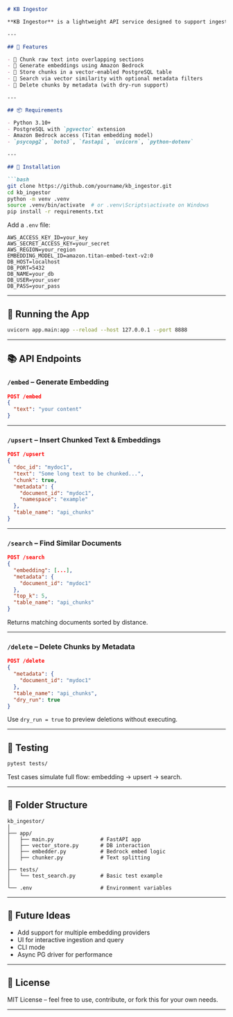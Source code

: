 ````markdown
# KB Ingestor

**KB Ingestor** is a lightweight API service designed to support ingestion, chunking, embedding, and vector search of knowledge base content. It integrates with PostgreSQL + pgvector and uses Amazon Bedrock for embeddings (e.g., Titan model).

---

## 🚀 Features

- 🔹 Chunk raw text into overlapping sections
- 🔹 Generate embeddings using Amazon Bedrock
- 🔹 Store chunks in a vector-enabled PostgreSQL table
- 🔹 Search via vector similarity with optional metadata filters
- 🔹 Delete chunks by metadata (with dry-run support)

---

## 📦 Requirements

- Python 3.10+
- PostgreSQL with `pgvector` extension
- Amazon Bedrock access (Titan embedding model)
- `psycopg2`, `boto3`, `fastapi`, `uvicorn`, `python-dotenv`

---

## 🔧 Installation

```bash
git clone https://github.com/yourname/kb_ingestor.git
cd kb_ingestor
python -m venv .venv
source .venv/bin/activate  # or .venv\Scripts\activate on Windows
pip install -r requirements.txt
````

Add a `.env` file:

```dotenv
AWS_ACCESS_KEY_ID=your_key
AWS_SECRET_ACCESS_KEY=your_secret
AWS_REGION=your_region
EMBEDDING_MODEL_ID=amazon.titan-embed-text-v2:0
DB_HOST=localhost
DB_PORT=5432
DB_NAME=your_db
DB_USER=your_user
DB_PASS=your_pass
```

---

## 🏁 Running the App

```bash
uvicorn app.main:app --reload --host 127.0.0.1 --port 8888
```

---

## 📚 API Endpoints

### `/embed` – Generate Embedding

```json
POST /embed
{
  "text": "your content"
}
```

---

### `/upsert` – Insert Chunked Text & Embeddings

```json
POST /upsert
{
  "doc_id": "mydoc1",
  "text": "Some long text to be chunked...",
  "chunk": true,
  "metadata": {
    "document_id": "mydoc1",
    "namespace": "example"
  },
  "table_name": "api_chunks"
}
```

---

### `/search` – Find Similar Documents

```json
POST /search
{
  "embedding": [...],
  "metadata": {
    "document_id": "mydoc1"
  },
  "top_k": 5,
  "table_name": "api_chunks"
}
```

Returns matching documents sorted by distance.

---

### `/delete` – Delete Chunks by Metadata

```json
POST /delete
{
  "metadata": {
    "document_id": "mydoc1"
  },
  "table_name": "api_chunks",
  "dry_run": true
}
```

Use `dry_run = true` to preview deletions without executing.

---

## 🧪 Testing

```bash
pytest tests/
```

Test cases simulate full flow: embedding → upsert → search.

---

## 📁 Folder Structure

```
kb_ingestor/
│
├── app/
│   ├── main.py               # FastAPI app
│   ├── vector_store.py       # DB interaction
│   ├── embedder.py           # Bedrock embed logic
│   ├── chunker.py            # Text splitting
│
├── tests/
│   └── test_search.py        # Basic test example
│
└── .env                      # Environment variables
```

---

## 🧠 Future Ideas

* Add support for multiple embedding providers
* UI for interactive ingestion and query
* CLI mode
* Async PG driver for performance

---

## 📃 License

MIT License – feel free to use, contribute, or fork this for your own needs.

---

```
